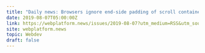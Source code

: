 ```yaml
---
title: "Daily news: Browsers ignore end-side padding of scroll container, loading attribute ships in Chrome, testing print styles in Firefox."
date: 2019-08-07T05:00:00Z
link: https://webplatform.news/issues/2019-08-07?utm_medium=RSS&utm_source=hune
site: webplatform.news
topic: Webdev
draft: false
---
```


